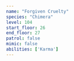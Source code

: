 ```yaml
---
name: "Forgiven Cruelty"
species: "Chimera"
level: 104
start_floor: 26
end_floor: 27
patrol: false
mimic: false
abilities: ['Karma']
---
```

